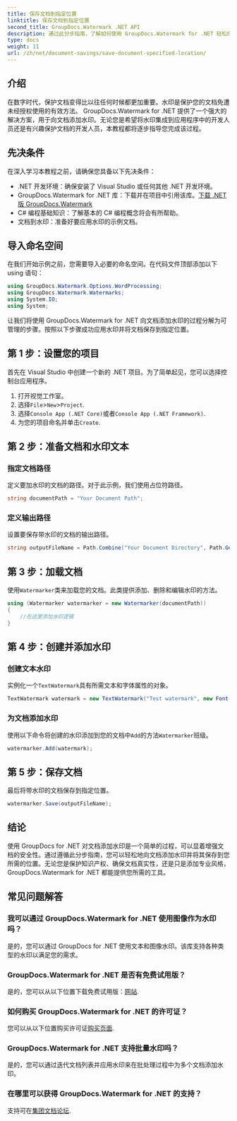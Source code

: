 ```yaml
---
title: 保存文档到指定位置
linktitle: 保存文档到指定位置
second_title: GroupDocs.Watermark .NET API
description: 通过此分步指南，了解如何使用 GroupDocs.Watermark for .NET 轻松向文档添加水印。增强文档安全性。
type: docs
weight: 11
url: /zh/net/document-savings/save-document-specified-location/
---
```

## 介绍
在数字时代，保护文档变得比以往任何时候都更加重要。水印是保护您的文档免遭未经授权使用的有效方法。 GroupDocs.Watermark for .NET 提供了一个强大的解决方案，用于向文档添加水印。无论您是希望将水印集成到应用程序中的开发人员还是有兴趣保护文档的开发人员，本教程都将逐步指导您完成该过程。
## 先决条件
在深入学习本教程之前，请确保您具备以下先决条件：
- .NET 开发环境：确保安装了 Visual Studio 或任何其他 .NET 开发环境。
-  GroupDocs.Watermark for .NET 库：下载并在项目中引用该库。[下载 .NET 版 GroupDocs.Watermark](https://releases.groupdocs.com/Watermark/net/)
- C# 编程基础知识：了解基本的 C# 编程概念将会有所帮助。
- 文档到水印：准备好要应用水印的示例文档。
## 导入命名空间
在我们开始示例之前，您需要导入必要的命名空间。在代码文件顶部添加以下 using 语句：
```csharp
using GroupDocs.Watermark.Options.WordProcessing;
using GroupDocs.Watermark.Watermarks;
using System.IO;
using System;
```
让我们将使用 GroupDocs.Watermark for .NET 向文档添加水印的过程分解为可管理的步骤。按照以下步骤成功应用水印并将文档保存到指定位置。
## 第 1 步：设置您的项目
首先在 Visual Studio 中创建一个新的 .NET 项目。为了简单起见，您可以选择控制台应用程序。
1. 打开视觉工作室。
2. 选择`File`>`New`>`Project`.
3. 选择`Console App (.NET Core)`或者`Console App (.NET Framework)`.
4. 为您的项目命名并单击`Create`.

## 第 2 步：准备文档和水印文本
### 指定文档路径
定义要加水印的文档的路径。对于此示例，我们使用占位符路径。
```csharp
string documentPath = "Your Document Path";
```
### 定义输出路径
设置要保存带水印的文档的输出路径。
```csharp
string outputFileName = Path.Combine("Your Document Directory", Path.GetFileName(documentPath));
```
## 第 3 步：加载文档
使用`Watermarker`类来加载您的文档。此类提供添加、删除和编辑水印的方法。
```csharp
using (Watermarker watermarker = new Watermarker(documentPath))
{
    //在这里添加水印逻辑
}
```
## 第 4 步：创建并添加水印

### 创建文本水印
实例化一个`TextWatermark`具有所需文本和字体属性的对象。
```csharp
TextWatermark watermark = new TextWatermark("Test watermark", new Font("Arial", 12));
```
### 为文档添加水印
使用以下命令将创建的水印添加到您的文档中`Add`的方法`Watermarker`班级。
```csharp
watermarker.Add(watermark);
```
## 第 5 步：保存文档
最后将带水印的文档保存到指定位置。
```csharp
watermarker.Save(outputFileName);
```
## 结论
使用 GroupDocs for .NET 对文档添加水印是一个简单的过程，可以显着增强文档的安全性。通过遵循此分步指南，您可以轻松地向文档添加水印并将其保存到您所需的位置。无论您是保护知识产权、确保文档真实性，还是只是添加专业风格，GroupDocs.Watermark for .NET 都能提供您所需的工具。
## 常见问题解答
### 我可以通过 GroupDocs.Watermark for .NET 使用图像作为水印吗？
是的，您可以通过 GroupDocs for .NET 使用文本和图像水印。该库支持各种类型的水印以满足您的需求。
### GroupDocs.Watermark for .NET 是否有免费试用版？
是的，您可以从以下位置下载免费试用版：[网站](https://releases.groupdocs.com/).
### 如何购买 GroupDocs.Watermark for .NET 的许可证？
您可以从以下位置购买许可证[购买页面](https://purchase.groupdocs.com/buy).
### GroupDocs.Watermark for .NET 支持批量水印吗？
是的，您可以通过迭代文档列表并应用水印来在批处理过程中为多个文档添加水印。
### 在哪里可以获得 GroupDocs.Watermark for .NET 的支持？
支持可在[集团文档论坛](https://forum.groupdocs.com/c/watermark/19).